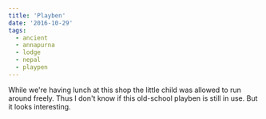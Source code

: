```yaml
---
title: 'Playben'
date: '2016-10-29'
tags:
  - ancient
  - annapurna
  - lodge
  - nepal
  - playpen
---
```


While we're having lunch at this shop the little child was allowed to run around freely. Thus I
don't know if this old-school playben is still in use. But it looks interesting.

